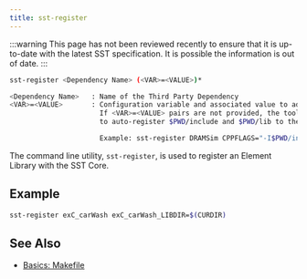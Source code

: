 ```yaml
---
title: sst-register
---
```


:::warning
This page has not been reviewed recently to ensure that it is up-to-date with the latest SST specification. It is possible the information is out of date.
:::

```bash
sst-register <Dependency Name> (<VAR>=<VALUE>)*

<Dependency Name>   : Name of the Third Party Dependency
<VAR>=<VALUE>       : Configuration variable and associated value to add to registry.
                      If <VAR>=<VALUE> pairs are not provided, the tool will attempt
                      to auto-register $PWD/include and $PWD/lib to the name

                      Example: sst-register DRAMSim CPPFLAGS="-I$PWD/include"
```

The command line utility, `sst-register`, is used to register an Element Library with the SST Core.


## Example

```bash
sst-register exC_carWash exC_carWash_LIBDIR=$(CURDIR)
```
## See Also

- [Basics: Makefile](guides/files/basics_makefile.md)